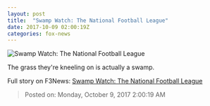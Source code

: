 ```yaml
---
layout: post
title:  "Swamp Watch: The National Football League"
date: 2017-10-09 02:00:19Z
categories: fox-news
---
```


![Swamp Watch: The National Football League](http://a57.foxnews.com/media2.foxnews.com/BrightCove/694940094001/2017/10/09/640/360/694940094001_5602168160001_5602150962001-vs.jpg)

The grass they're kneeling on is actually a swamp.


Full story on F3News: [Swamp Watch: The National Football League](http://www.f3nws.com/n/DveukD)

> Posted on: Monday, October 9, 2017 2:00:19 AM
